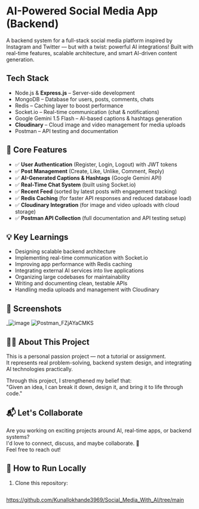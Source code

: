# AI-Powered Social Media App (Backend)

A backend system for a full-stack social media platform inspired by Instagram and Twitter — but with a twist: powerful AI integrations! Built with real-time features, scalable architecture, and smart AI-driven content generation.

##  Tech Stack
   

- Node.js & **Express.js** – Server-side development
- MongoDB – Database for users, posts, comments, chats
- Redis – Caching layer to boost performance
- Socket.io – Real-time communication (chat & notifications)
- Google Gemini 1.5 Flash – AI-based captions & hashtags generation
- **Cloudinary** – Cloud image and video management for media uploads
- Postman – API testing and documentation

## 🔧 Core Features
      

- ✅ **User Authentication** (Register, Login, Logout) with JWT tokens
- ✅ **Post Management** (Create, Like, Unlike, Comment, Reply)
- ✅ **AI-Generated Captions & Hashtags** (Google Gemini API)
- ✅ **Real-Time Chat System** (built using Socket.io)
- ✅ **Recent Feed** (sorted by latest posts with engagement tracking)
- ✅ **Redis Caching** (for faster API responses and reduced database load)
- ✅ **Cloudinary Integration** (for image and video uploads with cloud storage)
- ✅ **Postman API Collection** (full documentation and API testing setup)

## 💡 Key Learnings
     

- Designing scalable backend architecture
- Implementing real-time communication with Socket.io
- Improving app performance with Redis caching
- Integrating external AI services into live applications
- Organizing large codebases for maintainability
- Writing and documenting clean, testable APIs
- Handling media uploads and management with Cloudinary

## 📸 Screenshots

_![image](https://github.com/user-attachments/assets/3574610c-e072-4ed3-81c5-32e0b30d27be)
 ![Postman_FZjAYaCMKS](https://github.com/user-attachments/assets/04c05717-e795-4c2f-8b16-184634e1b997)

## 👨‍💻 About This Project
     

This is a personal passion project — not a tutorial or assignment.  
It represents real problem-solving, backend system design, and integrating AI technologies practically.

Through this project, I strengthened my belief that:  
"Given an idea, I can break it down, design it, and bring it to life through code."

## 📬 Let's Collaborate


Are you working on exciting projects around AI, real-time apps, or backend systems?  
I'd love to connect, discuss, and maybe collaborate. 🚀  
Feel free to reach out!

## 📂 How to Run Locally

1. Clone this repository:
   ```bash
 https://github.com/Kunallokhande3969/Social_Media_With_AI/tree/main
